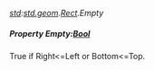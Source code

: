 _[std](../../modules/std/std-module.md):[std.geom](../../modules/std/std-geom.md).[Rect<T>](../../modules/std/std-geom-rect.md).Empty_
##### Property Empty:[Bool](../../modules/wonkey/wonkey-types-bool.md)
True if Right\<=Left or Bottom\<=Top.

